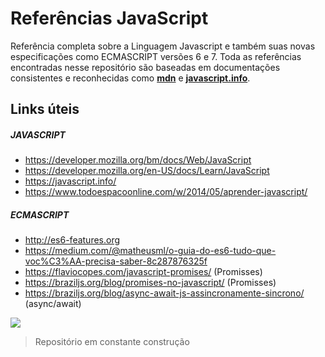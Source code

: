 # Referências JavaScript  

Referência completa sobre a Linguagem Javascript e também suas novas especificações como ECMASCRIPT versões 6 e 7.
Toda as referências encontradas nesse repositório são baseadas em documentações consistentes e reconhecidas como **[mdn](https://developer.mozilla.org/bm/docs/Web/JavaScript)** e **[javascript.info](https://javascript.info/)**.

## Links úteis
##### JAVASCRIPT
* https://developer.mozilla.org/bm/docs/Web/JavaScript
* https://developer.mozilla.org/en-US/docs/Learn/JavaScript
* https://javascript.info/
* https://www.todoespacoonline.com/w/2014/05/aprender-javascript/

##### ECMASCRIPT
* http://es6-features.org
* https://medium.com/@matheusml/o-guia-do-es6-tudo-que-voc%C3%AA-precisa-saber-8c287876325f
* https://flaviocopes.com/javascript-promises/ (Promisses)
* https://braziljs.org/blog/promises-no-javascript/ (Promisses)
* https://braziljs.org/blog/async-await-js-assincronamente-sincrono/ (async/await)

![](https://github.com/leandrobeandrade/javascript-references/blob/master/js.png)

> Repositório em constante construção
